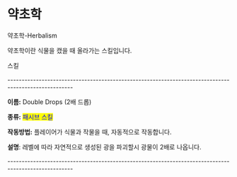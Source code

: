 # 약초학

약초학-Herbalism



약초학이란 식물을 캤을 때 올라가는 스킬입니다.



스킬

\-----------------------------------------------------------------------------------------------------

**이름:** Double Drops (2배 드롭)

**종류:** <mark style="color:blue;">패시브 스킬</mark>

**작동방법:** 플레이어가 식물과 작물을 때, 자동적으로 작동합니다.

**설명**: 레벨에 따라 자연적으로 생성된 광을 파괴할시 광물이 2배로 나옵니다.

\-----------------------------------------------------------------------------------------------------

